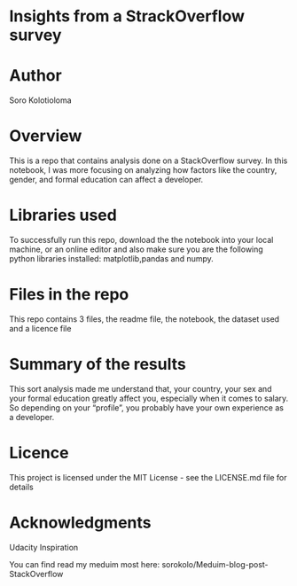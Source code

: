 # Insights from a StrackOverflow survey

# Author
Soro Kolotioloma

# Overview
This is a repo that contains analysis done on a StackOverflow survey. In this notebook, I was more focusing on analyzing how factors like the country, gender, and formal education can affect a developer.

# Libraries used
To successfully run this repo, download the the notebook into your local machine, or an online editor and also make sure you are the following python libraries installed:
matplotlib,pandas and numpy.

# Files in the repo
This repo contains 3 files, the readme file, the notebook, the dataset used and a licence file

# Summary of the results
This sort analysis made me understand that, your country, your sex and your formal education greatly affect you, especially when it comes to salary. So depending on your “profile”, you probably have your own experience as a developer.

# Licence
This project is licensed under the MIT License - see the LICENSE.md file for details


# Acknowledgments
Udacity
Inspiration

You can find read my meduim most here:  sorokolo/Meduim-blog-post-StackOverflow
